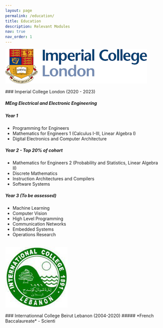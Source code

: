 ```yaml
---
layout: page
permalink: /education/
title: Education
description: Relevant Modules
nav: true
nav_order: 1
---
```

<!-- <p style="text-align: left"><img src="../assets/img/mit_resize.png"></p>
### Massachusetts Institute of Technology (MIT) (2023 - 2024)

##### *MEng Electronic and Information Engineering*  

##### Exchange Year (Year 4) (To be completed)
- Machine Learning
- Quantitative Methods for Natural Language Processing
- Dynamic Programming and Reinforcement Learning
-  Final Year Project under the supervision of Dr. Mardavij Roozbehani
titled "Reinforcement Learning for Predicting and Shaping Electricity Demand of
Electric Vehicles"
<br/><br/> -->

<p style="text-align: left"><img src="../assets/img/IC2.png"></p>
### Imperial College London (2020 - 2023)

##### *MEng Electrical and Electronic Engineering*  

##### Year 1 
- Programming for Engineers
- Mathematics for Engineers 1 (Calculus I-III, Linear Algebra I)
- Digital Electronics and Computer Architecture

##### Year 2 - Top 20% of cohort
- Mathematics for Engineers 2 (Probability and Statistics, Linear Algebra II)
- Discrete Mathematics
- Instruction Architectures and Compilers
- Software Systems

##### Year 3 (To be assessed)
- Machine Learning
- Computer Vision
- High Level Programming
- Communication Networks
- Embedded Systems
- Operations Research
<br/><br/>

<p style="text-align: left"><img src="../assets/img/IC.jpg"></p>
### Internationnal College Beirut Lebanon (2004-2020)
##### *French Baccalaureate*
- Scienti